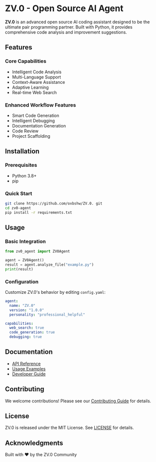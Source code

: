 # ZV.0 - Open Source AI Agent

**ZV.0** is an advanced open source AI coding assistant designed to be the ultimate pair programming partner. Built with Python, it provides comprehensive code analysis and improvement suggestions.

## Features

### Core Capabilities
- Intelligent Code Analysis
- Multi-Language Support
- Context-Aware Assistance
- Adaptive Learning
- Real-time Web Search

### Enhanced Workflow Features
- Smart Code Generation
- Intelligent Debugging
- Documentation Generation
- Code Review
- Project Scaffolding

## Installation

### Prerequisites
- Python 3.8+
- pip

### Quick Start
```bash
git clone https://github.com/oxbshw/ZV.0. git
cd zv0-agent
pip install -r requirements.txt
```

## Usage

### Basic Integration
```python
from zv0_agent import ZV0Agent

agent = ZV0Agent()
result = agent.analyze_file("example.py")
print(result)
```

### Configuration
Customize ZV.0's behavior by editing `config.yaml`:
```yaml
agent:
  name: "ZV.0"
  version: "1.0.0"
  personality: "professional_helpful"

capabilities:
  web_search: true
  code_generation: true
  debugging: true
```

## Documentation
- [API Reference](docs/api_reference.md)
- [Usage Examples](docs/usage_examples.md)
- [Developer Guide](docs/developer_guide.md)

## Contributing
We welcome contributions! Please see our [Contributing Guide](CONTRIBUTING.md) for details.

## License
ZV.0 is released under the MIT License. See [LICENSE](LICENSE) for details.

## Acknowledgments
Built with ❤️ by the ZV.0 Community
